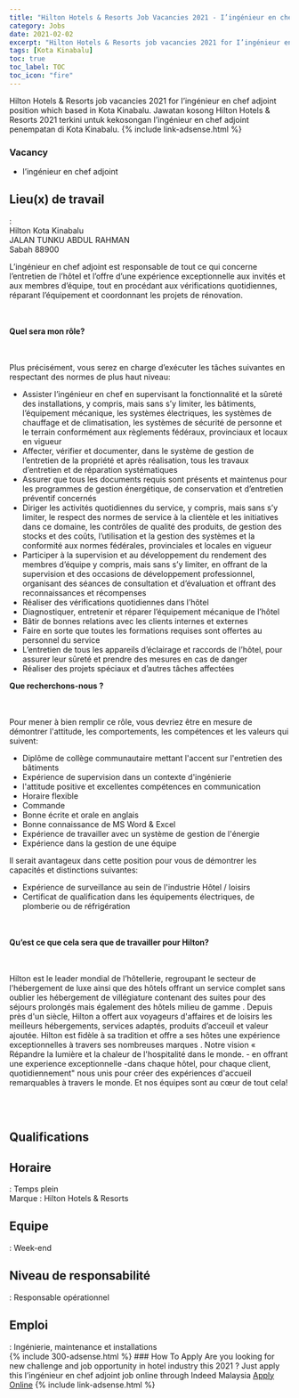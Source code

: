 ```yaml
---
title: "Hilton Hotels & Resorts Job Vacancies 2021 - I’ingénieur en chef adjoint" 
category: Jobs 
date: 2021-02-02 
excerpt: "Hilton Hotels & Resorts job vacancies 2021 for I’ingénieur en chef adjoint position which based in Kota Kinabalu. Jawatan kosong Hilton Hotels & Resorts 2021 terkini untuk kekosongan I’ingénieur en chef adjoint penempatan di Kota Kinabalu" 
tags: [Kota Kinabalu] 
toc: true 
toc_label: TOC 
toc_icon: "fire" 
--- 
```


Hilton Hotels & Resorts job vacancies 2021 for I’ingénieur en chef adjoint position which based in Kota Kinabalu. Jawatan kosong Hilton Hotels & Resorts 2021 terkini untuk kekosongan I’ingénieur en chef adjoint penempatan di Kota Kinabalu. 
{% include link-adsense.html %} 
### Vacancy 
- I’ingénieur en chef adjoint 
<div><div></div><div><div><h2><b>Lieu(x) de travail
</b></h2>:
<div>Hilton Kota Kinabalu
</div><div>JALAN TUNKU ABDUL RAHMAN
 </div><div>Sabah 88900
</div></div><p></p><div><p>L&#8217;ing&#233;nieur en chef adjoint est responsable de tout ce qui concerne l&#8217;entretien de l&#8217;h&#244;tel et l&#8217;offre d&#8217;une exp&#233;rience exceptionnelle aux invit&#233;s et aux membres d&#8217;&#233;quipe, tout en proc&#233;dant aux v&#233;rifications quotidiennes, r&#233;parant l&#8217;&#233;quipement et coordonnant les projets de r&#233;novation.<br>
</p><br>
<br>
<b>Quel sera mon r&#244;le?<br>
</b><br>
<br>
<p>Plus pr&#233;cis&#233;ment, vous serez en charge d&#8217;ex&#233;cuter les t&#226;ches suivantes en respectant des normes de plus haut niveau:
</p><ul><li>Assister l&#8217;ing&#233;nieur en chef en supervisant la fonctionnalit&#233; et la s&#251;ret&#233; des installations, y compris, mais sans s&#8217;y limiter, les b&#226;timents, l&#8217;&#233;quipement m&#233;canique, les syst&#232;mes &#233;lectriques, les syst&#232;mes de chauffage et de climatisation, les syst&#232;mes de s&#233;curit&#233; de personne et le terrain conform&#233;ment aux r&#232;glements f&#233;d&#233;raux, provinciaux et locaux en vigueur
</li><li>Affecter, v&#233;rifier et documenter, dans le syst&#232;me de gestion de l&#8217;entretien de la propri&#233;t&#233; et apr&#232;s r&#233;alisation, tous les travaux d&#8217;entretien et de r&#233;paration syst&#233;matiques
</li><li>Assurer que tous les documents requis sont pr&#233;sents et maintenus pour les programmes de gestion &#233;nerg&#233;tique, de conservation et d&#8217;entretien pr&#233;ventif concern&#233;s
</li><li>Diriger les activit&#233;s quotidiennes du service, y compris, mais sans s&#8217;y limiter, le respect des normes de service &#224; la client&#232;le et les initiatives dans ce domaine, les contr&#244;les de qualit&#233; des produits, de gestion des stocks et des co&#251;ts, l&#8217;utilisation et la gestion des syst&#232;mes et la conformit&#233; aux normes f&#233;d&#233;rales, provinciales et locales en vigueur
</li><li>Participer &#224; la supervision et au d&#233;veloppement du rendement des membres d&#8217;&#233;quipe y compris, mais sans s&#8217;y limiter, en offrant de la supervision et des occasions de d&#233;veloppement professionnel, organisant des s&#233;ances de consultation et d&#8217;&#233;valuation et offrant des reconnaissances et r&#233;compenses
</li><li>R&#233;aliser des v&#233;rifications quotidiennes dans l&#8217;h&#244;tel
</li><li>Diagnostiquer, entretenir et r&#233;parer l&#8217;&#233;quipement m&#233;canique de l&#8217;h&#244;tel
</li><li>B&#226;tir de bonnes relations avec les clients internes et externes
</li><li>Faire en sorte que toutes les formations requises sont offertes au personnel du service
</li><li>L&#8217;entretien de tous les appareils d&#8217;&#233;clairage et raccords de l&#8217;h&#244;tel, pour assurer leur s&#251;ret&#233; et prendre des mesures en cas de danger
</li><li>R&#233;aliser des projets sp&#233;ciaux et d&#8217;autres t&#226;ches affect&#233;es
</li></ul></div><div><b>Que recherchons-nous ?<br>
</b><br>
<br>
<p>Pour mener &#224; bien remplir ce r&#244;le, vous devriez &#234;tre en mesure de d&#233;montrer l'attitude, les comportements, les comp&#233;tences et les valeurs qui suivent:
</p><ul><li>Dipl&#244;me de coll&#232;ge communautaire mettant l'accent sur l'entretien des b&#226;timents
</li><li>Exp&#233;rience de supervision dans un contexte d'ing&#233;nierie
</li><li>l'attitude positive et excellentes comp&#233;tences en communication
</li><li>Horaire flexible
</li><li>Commande
</li><li>Bonne &#233;crite et orale en anglais
</li><li>Bonne connaissance de MS Word &amp; Excel
</li><li>Exp&#233;rience de travailler avec un syst&#232;me de gestion de l'&#233;nergie
</li><li>Exp&#233;rience dans la gestion de une &#233;quipe
</li></ul><p>Il serait avantageux dans cette position pour vous de d&#233;montrer les capacit&#233;s et distinctions suivantes:
</p><ul><li>Exp&#233;rience de surveillance au sein de l'industrie H&#244;tel / loisirs
</li><li>Certificat de qualification dans les &#233;quipements &#233;lectriques, de plomberie ou de r&#233;frig&#233;ration<br>
</li></ul><br>
<br>
<b>Qu&#8217;est ce que cela sera que de travailler pour Hilton?<br>
</b><br>
<br>
<p>Hilton est le leader mondial de l&#8217;h&#244;tellerie, regroupant le secteur de l'h&#233;bergement de luxe ainsi que des h&#244;tels offrant un service complet sans oublier les h&#233;bergement de vill&#233;giature contenant des suites pour des s&#233;jours prolong&#233;s mais &#233;galement des h&#244;tels milieu de gamme . Depuis pr&#232;s d'un si&#232;cle, Hilton a offert aux voyageurs d'affaires et de loisirs les meilleurs h&#233;bergements, services adapt&#233;s, produits d&#8217;acceuil et valeur ajout&#233;e. Hilton est fid&#232;le &#224; sa tradition et offre a ses h&#244;tes une exp&#233;rience exceptionnelles &#224; travers ses nombreuses marques . Notre vision &#171; R&#233;pandre la lumi&#232;re et la chaleur de l'hospitalit&#233; dans le monde. - en offrant une experience exceptionnelle -dans chaque h&#244;tel, pour chaque client, quotidiennement" nous unis pour cr&#233;er des exp&#233;riences d'accueil remarquables &#224; travers le monde. Et nos &#233;quipes sont au c&#339;ur de tout cela!<br>
</p><br>
<br>
</div><div><h2><b>Qualifications
</b></h2></div><p></p><div><h2><b>Horaire
</b></h2>: Temps plein
</div><div>Marque : Hilton Hotels &amp; Resorts
</div><div><h2><b>Equipe
</b></h2>: Week-end
</div><div><h2><b>Niveau de responsabilit&#233;
</b></h2>: Responsable op&#233;rationnel
</div><div><h2><b>Emploi
</b></h2>: Ing&#233;nierie, maintenance et installations</div></div></div> 
{% include 300-adsense.html %} 
### How To Apply 
Are you looking for new challenge and job opportunity in hotel industry this 2021 ?
Just apply this I’ingénieur en chef adjoint job online through Indeed Malaysia 
<a href="https://malaysia.indeed.com/viewjob?jk=87826f3d604ac3ba" class="btn btn--info" target="_blank" rel="nofollow noopenner">Apply Online</a> 
{% include link-adsense.html %} 